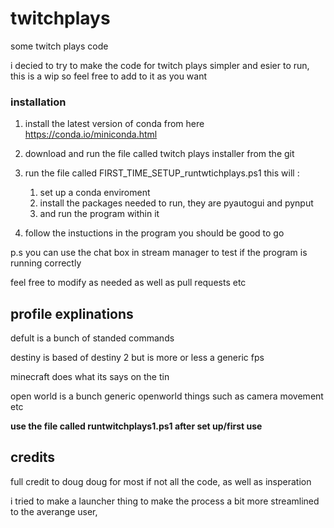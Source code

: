 # twitchplays
some twitch plays code


i decied to try to make the code for twitch plays simpler and esier to run, this is a wip so feel free to add to it as you want


### installation

1. install the latest version of conda from here https://conda.io/miniconda.html

2. download and run the file called twitch plays installer from the git

3. run the file called FIRST_TIME_SETUP_runtwtichplays.ps1
    this will :
    1. set up a conda enviroment
    2. install the packages needed to run, they are pyautogui and pynput
    3. and run the program within it 


3. follow the instuctions in the program
   you should be good to go 

p.s you can use the chat box in stream manager to test if the program is running correctly

feel free to modify as needed as well as pull requests etc




## profile explinations

defult is a bunch of standed commands

destiny is based of destiny 2 but is more or less a generic fps

minecraft does what its says on the tin

open world is a bunch generic openworld things such as camera movement etc



__use the file called runtwitchplays1.ps1 after set up/first use__






## credits
full credit to doug doug for most if not all the code, as well as insperation

i tried to make a launcher thing to make the process a bit more streamlined to the averange user, 
